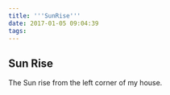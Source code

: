 ```yaml
---
title: '''SunRise'''
date: 2017-01-05 09:04:39
tags:
---
```


## Sun Rise

The Sun rise from the left corner of my house.